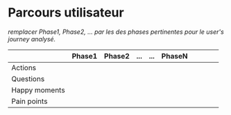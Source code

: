 # Parcours utilisateur
_remplacer Phase1, Phase2, ... par les des phases pertinentes pour le user's journey analysé._

|               | Phase1 | Phase2 | ... | ... | PhaseN |   |   |   |   |
|---------------|--------|--------|-----|-----|--------|---|---|---|---|
| Actions       |        |        |     |     |        |   |   |   |   |
| Questions     |        |        |     |     |        |   |   |   |   |
| Happy moments |        |        |     |     |        |   |   |   |   |
| Pain points   |        |        |     |     |        |   |   |   |   |
